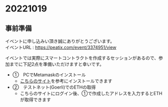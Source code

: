 # 20221019

## 事前準備

イベントに申し込みい頂き誠にありがとうございます。  
イベントURL : https://peatix.com/event/3374951/view

イベントでは実際にスマートコントラクトを作成するセッションがあるので、参加までに下記2点を準備いただけますと幸いです。

- ①　PCでMetamaskのインストール
  - [こちらのサイト](https://jpyc.gitbook.io/jpyc/user/buy-jpyc/prepare#pc)を参考にインストールできます
- ②　テストネット(Goerli)でのETHの取得
  - こちらのサイトにログイン後、①で作成したアドレスを入力するとETHが取得できます
